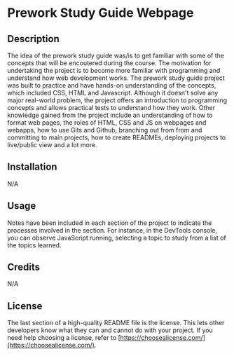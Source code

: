 # Prework Study Guide Webpage

## Description

The idea of the prework study guide was/is to get familiar with some of the concepts that will be encoutered during the course. The motivation for undertaking the project is to become more familiar with programming and understand how web development works. The prework study guide project was built to practice and have hands-on understanding of the concepts, which included CSS, HTML and Javascript. Although it doesn't solve any major real-world problem, the project offers an introduction to programming concepts and allows practical tests to understand how they work. Other knowledge gained from the project include an understanding of how to format web pages, the roles of HTML, CSS and JS on webpages and webapps, how to use Gits and Github, branching out from from and committing to main projects, how to create READMEs, deploying projects to live/public view and a lot more.

## Installation

N/A

## Usage

Notes have been included in each section of the project to indicate the processes involved in the section. For instance, in the DevTools console, you can observe JavaScript running, selecting a topic to study from a list of the topics learned.

## Credits

N/A

## License

The last section of a high-quality README file is the license. This lets other developers know what they can and cannot do with your project. If you need help choosing a license, refer to [https://choosealicense.com/](https://choosealicense.com/).